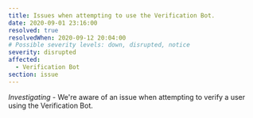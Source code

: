```yaml
---
title: Issues when attempting to use the Verification Bot.
date: 2020-09-01 23:16:00
resolved: true
resolvedWhen: 2020-09-12 20:04:00
# Possible severity levels: down, disrupted, notice
severity: disrupted
affected:
  - Verification Bot
section: issue
---
```



*Investigating* - We're aware of an issue when attempting to verify a user using the Verification Bot.
